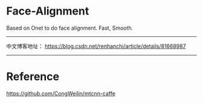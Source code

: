 # Face-Alignment
Based on Onet to do face alignment. Fast, Smooth.

---

中文博客地址： https://blog.csdn.net/renhanchi/article/details/81668987

---

# Reference

https://github.com/CongWeilin/mtcnn-caffe
